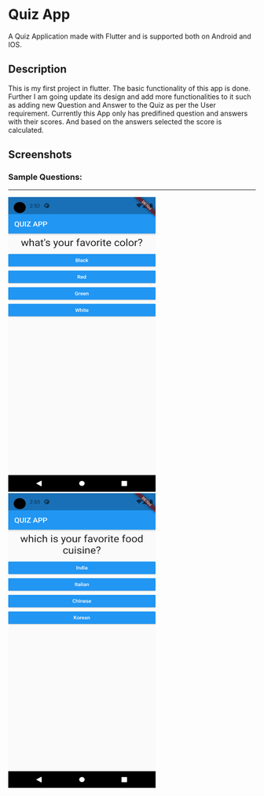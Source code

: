 # Quiz App

A Quiz Application made with Flutter and is supported both on Android and IOS.

## Description

This is my first project in flutter. The basic functionality of this app is done. Further I am going update its design and add more functionalities to it such as adding new Question and Answer to the Quiz as per the User requirement. Currently this App only has predifined question and answers with their scores. And based on the answers selected the score is calculated.

## Screenshots

### Sample Questions:
---
<div style = "display:inline;">
<img src="./screenshots/sc1.png" height="600" width="300">
<img src="./screenshots/sc2.png" height="600" width="300">
</div>